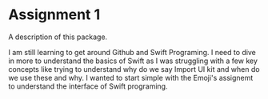 # Assignment 1

A description of this package.

I am still learning to get around Github and Swift Programing. I need to dive in more to understand the basics of Swift as I was struggling with a few key concepts like trying to understand why do we say Import UI kit and when do we use these and why. I wanted to start simple with the Emoji's assignemt to understand the interface of Swift programing.  
